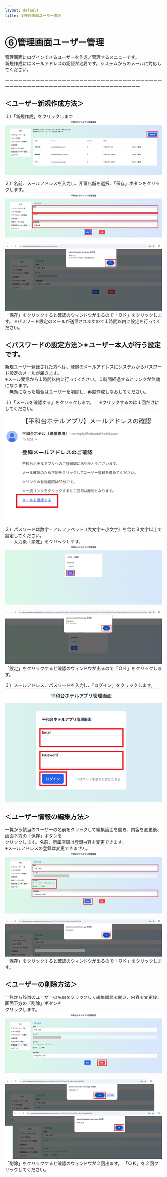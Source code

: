 ```yaml
---
layout: default
title: ⑥管理画面ユーザー管理
---
```


# ⑥管理画面ユーザー管理
管理画面にログインできるユーザーを作成／管理するメニューです。<br>
新規作成にはメールアドレスの認証が必要です。システムからのメールに対応してください。<br>

ーーーーーーーーーーーーーーーーーーーーーーーーーーーーーーーーーーーーーーーーーーーーーーーーーーーーーーーーーーーーーーーーーーー<br>

## ＜ユーザー新規作成方法＞<br>

１）「新規作成」をクリックします<br>
![新規作成画面.png](./admin-user-registration/管理画面ユーザーー新規作成①.png)

２）名前、メールアドレスを入力し、所属店舗を選択、「保存」ボタンをクリックします。
![新規作成入力.png](./admin-user-registration/管理画面ユーザーー新規作成②.png)

![新規作成確認.png](./admin-user-registration/管理画面ユーザーー新規作成③.png)
「保存」をクリックすると確認のウィンドウが出るので「ＯＫ」をクリックします。
※パスワード設定のメールが送信されますので１時間以内に設定を行ってください。

## ＜パスワードの設定方法＞※ユーザー本人が行う設定です。<br>

新規ユーザー登録された方へは、登録のメールアドレスにシステムからパスワード設定のメールが届きます。<br>
※メール受信から１時間以内に行ってください。１時間経過するとリンクが無効になります。<br>
　無効になった場合はユーザーを削除し、再度作成しなおしてください。

１）「メールを確認する」をクリックします。
　※クリックするのは１回だけにしてください。
![パスワード設定.png](./admin-user-registration/管理画面ユーザーーパスワード①.png)

２）パスワードは数字・アルファベット（大文字＋小文字）を含む８文字以上で設定してください。<br>
　　入力後「設定」をクリックします。
![パスワード入力.png](./admin-user-registration/管理画面ユーザーーパスワード②.png)

![パスワード確認.png](./admin-user-registration/管理画面ユーザーーパスワード③.png)
「設定」をクリックすると確認のウィンドウが出るので「ＯＫ」をクリックします。

３）メールアドレス、パスワードを入力し、「ログイン」をクリックします。
![パスワード設定ログイン.png](./admin-user-registration/管理画面ユーザーーログイン.png)

## ＜ユーザー情報の編集方法＞<br>

一覧から該当のユーザーの名前をクリックして編集画面を開き、内容を変更後、画面下方の「保存」ボタンを<br>クリックします。名前、所属店舗は登録内容を変更できます。<br>
※メールアドレスの登録は変更できません。<br>
![登録内容変更.png](./admin-user-registration/管理画面ユーザーー変更①.png)

![登録内容変更（確認）.png](./admin-user-registration/管理画面ユーザーー変更②.png)
「保存」をクリックすると確認のウィンドウが出るので「ＯＫ」をクリックします。

## ＜ユーザーの削除方法＞<br>

一覧から該当のユーザーの名前をクリックして編集画面を開き、内容を変更後、画面下方の「削除」ボタンを<br>クリックします。
![ユーザー削除.png](./admin-user-registration/管理画面ユーザーー削除①.png)

![ユーザー削除.png](./admin-user-registration/管理画面ユーザーー削除②.png)
「削除」をクリックすると確認のウィンドウが２回出ます。
「ＯＫ」を２回クリックしてください。

